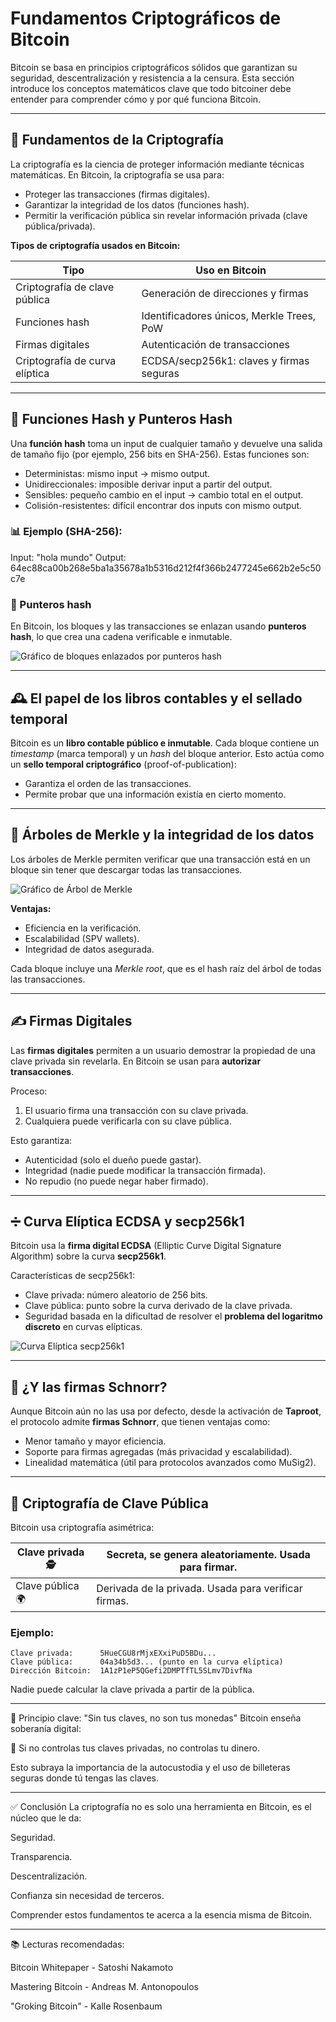 # Fundamentos Criptográficos de Bitcoin

Bitcoin se basa en principios criptográficos sólidos que garantizan su seguridad, descentralización y resistencia a la censura. Esta sección introduce los conceptos matemáticos clave que todo bitcoiner debe entender para comprender cómo y por qué funciona Bitcoin.

---

## 🔐 Fundamentos de la Criptografía

La criptografía es la ciencia de proteger información mediante técnicas matemáticas. En Bitcoin, la criptografía se usa para:

- Proteger las transacciones (firmas digitales).
- Garantizar la integridad de los datos (funciones hash).
- Permitir la verificación pública sin revelar información privada (clave pública/privada).

**Tipos de criptografía usados en Bitcoin:**

| Tipo                      | Uso en Bitcoin                                  |
|---------------------------|------------------------------------------------|
| Criptografía de clave pública | Generación de direcciones y firmas           |
| Funciones hash            | Identificadores únicos, Merkle Trees, PoW      |
| Firmas digitales          | Autenticación de transacciones                  |
| Criptografía de curva elíptica | ECDSA/secp256k1: claves y firmas seguras     |

---

## 🔄 Funciones Hash y Punteros Hash

Una **función hash** toma un input de cualquier tamaño y devuelve una salida de tamaño fijo (por ejemplo, 256 bits en SHA-256). Estas funciones son:

- Deterministas: mismo input → mismo output.
- Unidireccionales: imposible derivar input a partir del output.
- Sensibles: pequeño cambio en el input → cambio total en el output.
- Colisión-resistentes: difícil encontrar dos inputs con mismo output.

### 📊 Ejemplo (SHA-256):

Input: "hola mundo"
Output: 64ec88ca00b268e5ba1a35678a1b5316d212f4f366b2477245e662b2e5c50c7e


### 📌 Punteros hash

En Bitcoin, los bloques y las transacciones se enlazan usando **punteros hash**, lo que crea una cadena verificable e inmutable.

![Gráfico de bloques enlazados por punteros hash](images/blockchain.png)

---

## 🕰 El papel de los libros contables y el sellado temporal

Bitcoin es un **libro contable público e inmutable**. Cada bloque contiene un *timestamp* (marca temporal) y un *hash* del bloque anterior. Esto actúa como un **sello temporal criptográfico** (proof-of-publication):

- Garantiza el orden de las transacciones.
- Permite probar que una información existía en cierto momento.

---

## 🌳 Árboles de Merkle y la integridad de los datos

Los árboles de Merkle permiten verificar que una transacción está en un bloque sin tener que descargar todas las transacciones.

![Gráfico de Árbol de Merkle](images/merkel.webp)

**Ventajas:**

- Eficiencia en la verificación.
- Escalabilidad (SPV wallets).
- Integridad de datos asegurada.

Cada bloque incluye una *Merkle root*, que es el hash raíz del árbol de todas las transacciones.

---

## ✍️ Firmas Digitales

Las **firmas digitales** permiten a un usuario demostrar la propiedad de una clave privada sin revelarla. En Bitcoin se usan para **autorizar transacciones**.

Proceso:

1. El usuario firma una transacción con su clave privada.
2. Cualquiera puede verificarla con su clave pública.

Esto garantiza:

- Autenticidad (solo el dueño puede gastar).
- Integridad (nadie puede modificar la transacción firmada).
- No repudio (no puede negar haber firmado).

---

## ➗ Curva Elíptica ECDSA y secp256k1

Bitcoin usa la **firma digital ECDSA** (Elliptic Curve Digital Signature Algorithm) sobre la curva **secp256k1**.

Características de secp256k1:

- Clave privada: número aleatorio de 256 bits.
- Clave pública: punto sobre la curva derivado de la clave privada.
- Seguridad basada en la dificultad de resolver el **problema del logaritmo discreto** en curvas elípticas.

![Curva Elíptica secp256k1](images/eliptica.png)

---

## 🧠 ¿Y las firmas Schnorr?

Aunque Bitcoin aún no las usa por defecto, desde la activación de **Taproot**, el protocolo admite **firmas Schnorr**, que tienen ventajas como:

- Menor tamaño y mayor eficiencia.
- Soporte para firmas agregadas (más privacidad y escalabilidad).
- Linealidad matemática (útil para protocolos avanzados como MuSig2).

---

## 🔑 Criptografía de Clave Pública

Bitcoin usa criptografía asimétrica:

| Clave privada 🕵️ | Secreta, se genera aleatoriamente. Usada para firmar. |
|------------------|--------------------------------------------------------|
| Clave pública 🌍  | Derivada de la privada. Usada para verificar firmas.  |

### Ejemplo:

```text
Clave privada:      5HueCGU8rMjxEXxiPuD5BDu...
Clave pública:      04a34b5d3... (punto en la curva elíptica)
Dirección Bitcoin:  1A1zP1eP5QGefi2DMPTfTL5SLmv7DivfNa
```

Nadie puede calcular la clave privada a partir de la pública.

---
📌 Principio clave: "Sin tus claves, no son tus monedas"
Bitcoin enseña soberanía digital:

🔐 Si no controlas tus claves privadas, no controlas tu dinero.

Esto subraya la importancia de la autocustodia y el uso de billeteras seguras donde tú tengas las claves.

---

✅ Conclusión
La criptografía no es solo una herramienta en Bitcoin, es el núcleo que le da:

Seguridad.

Transparencia.

Descentralización.

Confianza sin necesidad de terceros.

Comprender estos fundamentos te acerca a la esencia misma de Bitcoin.

---

📚 Lecturas recomendadas:

Bitcoin Whitepaper - Satoshi Nakamoto

Mastering Bitcoin - Andreas M. Antonopoulos

"Groking Bitcoin" - Kalle Rosenbaum

